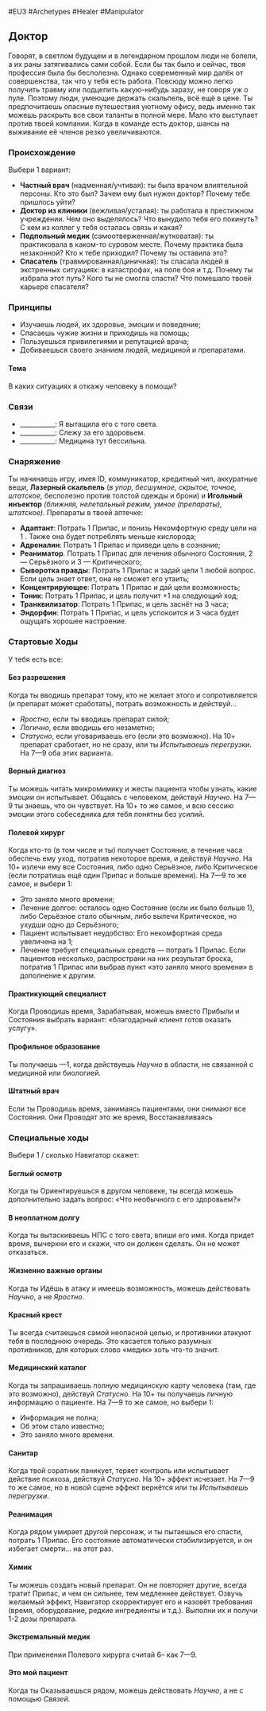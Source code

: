 #EU3 #Archetypes #Healer #Manipulator 

## Доктор
Говорят, в светлом будущем и в легендарном прошлом люди не болели, а их раны затягивались сами собой. Если бы так было и сейчас, твоя профессия была бы бесполезна. 
Однако современный мир далёк от совершенства, так что у тебя есть работа. Повсюду можно легко получить травму или подцепить какую-нибудь заразу, не говоря уж о пуле. Поэтому люди, умеющие держать скальпель, всё ещё в цене. 
Ты предпочитаешь опасные путешествия уютному офису, ведь именно так можешь раскрыть все свои таланты в полной мере. Мало кто выступает против твоей компании. Когда в команде есть доктор, шансы на выживание её членов резко увеличиваются.

### Происхождение
Выбери 1 вариант:

- **Частный врач** (надменная/учтивая): ты была врачом влиятельной персоны. Кто это был? Зачем ему был нужен доктор? Почему тебе пришлось уйти? 
- **Доктор из клиники** (вежливая/усталая): ты работала в престижном учреждении. Чем оно выделялось? Что вынудило тебя его покинуть? С кем из коллег у тебя осталась связь и какая? 
- **Подпольный медик** (самоотверженная/жутковатая): ты практиковала в каком-то суровом месте. Почему практика была незаконной? Кто к тебе приходил? Почему ты оставила это? 
- **Спасатель** (травмированная/циничная): ты спасала людей в экстренных ситуациях: в катастрофах, на поле боя и т.д. Почему ты избрала этот путь? Кого ты не смогла спасти? Что помешало твоей карьере спасателя?

### Принципы
- Изучаешь людей, их здоровье, эмоции и поведение; 
- Спасаешь чужие жизни и приходишь на помощь; 
- Пользуешься привилегиями и репутацией врача; 
- Добиваешься своего знанием людей, медициной и препаратами.
#### Тема
В каких ситуациях я откажу человеку в помощи?

### Связи
- \_\_\_\_\_\_\_\_\_\_\_: Я вытащила его с того света.
- \_\_\_\_\_\_\_\_\_\_\_: Слежу за его здоровьем.
- \_\_\_\_\_\_\_\_\_\_\_: Медицина тут бессильна.

### Снаряжение
Ты начинаешь игру, имея ID, коммуникатор, кредитный чип, аккуратные вещи, **Лазерный скальпель** (*в упор, бесшумное, скрытое, точное, штатское,* бесполезно против толстой одежды и брони) и **Игольный инъектор** *(ближняя, нелетальный режим, умное (препараты), штатское)*. Препараты в твоей аптечке: 
- **Адаптант**: Потрать 1 Припас, и понизь Некомфортную среду цели на 1 . Также она будет потреблять меньше кислорода; 
- **Адреналин**: Потрать 1 Припас и приведи цель в сознание; 
- **Реаниматор**. Потрать 1 Припас для лечения обычного Состояния, 2 — Серьёзного и 3 — Критического; 
- **Сыворотка правды**: Потрать 1 Припас и задай цели 1 любой вопрос. Если цель знает ответ, она не сможет его утаить; 
- **Концентрирующее**: Потрать 1 Припас и дай цели возможность; 
- **Тоник**: Потрать 1 Припас, и цель получит +1 на следующий ход; 
- **Транквилизатор**: Потрать 1 Припас, и цель заснёт на 3 часа; 
- **Эндорфин**: Потрать 1 Припас, и цель успокоится и 3 часа будет ощущать хорошее настроение.

### Стартовые Ходы
У тебя есть все:
#### Без разрешения
Когда ты вводишь препарат тому, кто не желает этого и сопротивляется (и препарат может сработать), потрать возможность и действуй… 
- *Яростно*, если ты вводишь препарат силой; 
- *Логично*, если вводишь его незаметно; 
- *Статусно*, если уговариваешь его (если это возможно).
На 10+ препарат сработает, но не сразу, или ты *Испытываешь перегрузки*. На 7—9 оба этих варианта. 

#### Верный диагноз
Ты можешь читать микромимику и жесты пациента чтобы узнать, какие эмоции он испытывает. Общаясь с человеком, действуй *Научно*. На 7—9 ты знаешь, что он чувствует. На 10+ то же самое, и всю сессию эмоции этого собеседника для тебя понятны без усилий. 

#### Полевой хирург
Когда кто-то (в том числе и ты) получает Состояние, в течение часа обеспечь ему уход, потратив некоторое время, и действуй *Научно*. На 10+ излечи ему все Состояния, либо одно Серьёзное, либо Критическое (если потратишь ещё один Припас и больше времени). На 7—9 то же самое, и выбери 1: 
- Это заняло много времени; 
- Лечение долгое: осталось одно Состояние (если их было больше 1), либо Серьёзное стало обычным, либо вылечи Критическое, но ухудши одно до Серьёзного; 
- Пациент испытывает неудобство: Его некомфортная среда увеличена на 1; 
- Лечение требует специальных средств — потрать 1 Припас. 
Если пациентов несколько, распространи на них результат броска, потратив 1 Припас или выбрав пункт «это заняло много времени» в дополнение к другим. 

#### Практикующий специалист
Когда Проводишь время, Зарабатывая, можешь вместо Прибыли и Состояния выбрать вариант: «благодарный клиент готов оказать услугу». 

#### Профильное образование
Ты получаешь —1, когда действуешь *Научно* в области, не связанной с медициной или биологией. 

#### Штатный врач
Если ты Проводишь время, занимаясь пациентами, они снимают все Состояния. Они Проводят это же время, Восстанавливаясь

### Специальные ходы
Выбери 1 / сколько Навигатор скажет: 
#### Беглый осмотр
Когда ты Ориентируешься в другом человеке, ты всегда можешь дополнительно задать вопрос: «Что необычного с его здоровьем?» 

#### В неоплатном долгу
Когда ты вытаскиваешь НПС с того света, впиши его имя. Когда придет время, вычеркни его и скажи, что он должен сделать. Он не может отказаться. 

#### Жизненно важные органы
Когда ты Идёшь в атаку и имеешь возможность, можешь действовать *Научно*, а не *Яростно*. 

#### Красный крест
Ты всегда считаешься самой неопасной целью, и противники атакуют тебя в последнюю очередь. Это касается только разумных противников, для которых слово «медик» хоть что-то значит. 

#### Медицинский каталог
Когда ты запрашиваешь полную медицинскую карту человека (там, где это возможно), действуй *Статусно*. На 10+ ты получаешь личную информацию о пациенте. На 7—9 то же самое, но выбери 1: 
- Информация не полна; 
- Об этом стало известно; 
- Это заняло много времени. 

#### Санитар
Когда твой соратник паникует, теряет контроль или испытывает действие психоза, действуй *Статусно*. На 10+ эффект исчезает. На 7—9 то же самое, но в новой сцене эффект вернётся или ты *Испытываешь перегрузки.* 

#### Реанимация
Когда рядом умирает другой персонаж, и ты пытаешься его спасти, потрать 1 Припас. Его состояние автоматически стабилизируется, и он избегает смерти… на этот раз. 

#### Химик
Ты можешь создать новый препарат. Он не повторяет другие, всегда тратит Припас, и чем он сильнее, тем медленнее действует. Озвучь желаемый эффект, Навигатор скорректирует его и назовёт требования (время, оборудование, редкие ингредиенты и т.д.). Выполни их и получи 1-2 дозы препарата. 

#### Экстремальный медик
При применении Полевого хирурга считай 6– как 7—9. 

#### Это мой пациент
Когда ты Оказываешься рядом, можешь действовать *Научно*, а не с помощью *Связей*.